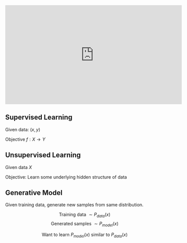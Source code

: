 <iframe width="560" height="315" src="https://www.youtube.com/embed/5WoItGTWV54" title="YouTube video player" frameborder="0" allow="accelerometer; autoplay; clipboard-write; encrypted-media; gyroscope; picture-in-picture" allowfullscreen></iframe>

## Supervised Learning
Given data: $(x, y)$

Objective $f: X \to Y$

## Unsupervised Learning
Given data $X$

Objective: Learn some underlying hidden structure of data

## Generative Model
Given training data, generate new samples from same distribution.

$$\text{Training data } \sim P_{data}(x)$$
$$\text{Generated samples } \sim P_{model}(x)$$

$$\text{Want to learn $P_{model}(x)$ similar to $P_{data}(x)$}$$